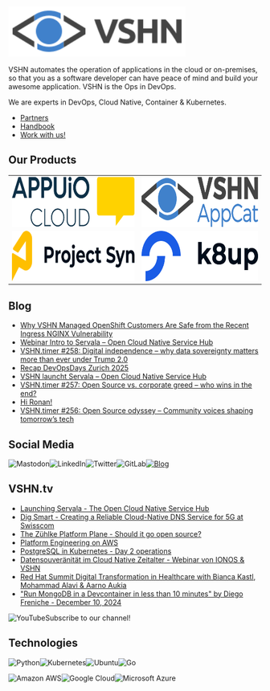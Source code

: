 [<img src="https://raw.githubusercontent.com/vshn/.github/main/profile/images/vshn.svg" alt="APPUiO Cloud" height="100"/>](https://vshn.ch/)

VSHN automates the operation of applications in the cloud or on-premises, so that you as a software developer can have peace of mind and build your awesome application. VSHN is the Ops in DevOps.

We are experts in DevOps, Cloud Native, Container & Kubernetes.

- [Partners](https://www.vshn.ch/en/partners/)
- [Handbook](https://handbook.vshn.ch/)
- [Work with us!](https://www.vshn.ch/en/jobs/)

## Our Products

<table>
<tr>
<td><a href="https://docs.appuio.cloud/"><img src="https://raw.githubusercontent.com/vshn/.github/main/profile/images/appuio-cloud.svg" alt="APPUiO Cloud" height="100"/></a></td>
<td><a href="https://docs.appcat.ch/"><img src="https://raw.githubusercontent.com/vshn/.github/main/profile/images/appcat.png" alt="AppCat" height="100"/></a></td>
</tr>

<tr>
<td><a href="https://syn.tools/"><img src="https://github.com/vshn/.github/raw/main/profile/images/project-syn.svg" alt="Project Syn" height="100"/></a></td>
<td><a href="https://k8up.io/"><img src="https://github.com/vshn/.github/raw/main/profile/images/k8up.svg" alt="K8up" height="100"/></a></td>
</tr>
</table>

## Blog

<!-- GENERAL:START -->
- [Why VSHN Managed OpenShift Customers Are Safe from the Recent Ingress NGINX Vulnerability](https://www.vshn.ch/blog/why-vshn-managed-openshift-customers-are-safe-from-the-recent-ingress-nginx-vulnerability/)
- [Webinar Intro to Servala – Open Cloud Native Service Hub](https://www.vshn.ch/blog/webinar-intro-to-servala-open-cloud-native-service-hub/)
- [VSHN.timer #258: Digital independence – why data sovereignty matters more than ever under Trump 2.0](https://www.vshn.ch/blog/vshn-timer-258-digital-independence-why-data-sovereignty-matters-more-than-ever-under-trump-2-0/)
- [Recap DevOpsDays Zurich 2025](https://www.vshn.ch/blog/recap-devopsdays-zurich-2025/)
- [VSHN launcht Servala – Open Cloud Native Service Hub](https://www.vshn.ch/blog/vshn-launcht-servala-open-cloud-native-service-hub/)
- [VSHN.timer #257: Open Source vs. corporate greed – who wins in the end?](https://www.vshn.ch/blog/vshn-timer-257-open-source-vs-corporate-greed-who-wins-in-the-end/)
- [Hi Ronan!](https://www.vshn.ch/blog/hi-ronan/)
- [VSHN.timer #256: Open Source odyssey –  Community voices shaping tomorrow’s tech](https://www.vshn.ch/blog/vshn-timer-256-open-source-odyssey-community-voices-shaping-tomorrows-tech/)
<!-- GENERAL:END -->

## Social Media

[<img align="left" alt="Mastodon" src="https://img.shields.io/badge/mastodon-%236364ff?style=for-the-badge&logo=mastodon&logoColor=white">](https://vshn.social/@vshn) [<img align="left" alt="LinkedIn" src="https://img.shields.io/badge/linkedin-%230077B5.svg?&style=for-the-badge&logo=linkedin&logoColor=white">](https://www.linkedin.com/company/vshn-ag) [<img align="left" alt="Twitter" src="https://img.shields.io/badge/twitter-%231DA1F2.svg?&style=for-the-badge&logo=twitter&logoColor=white">](https://twitter.com/vshn_ch) [<img align="left" alt="GitLab" src="https://img.shields.io/badge/gitlab-%23330f63.svg?&style=for-the-badge&logo=gitlab&logoColor=white">](https://gitlab.com/vshn) [<img alt="Blog" src="https://img.shields.io/badge/rss-%23FFA500.svg?&style=for-the-badge&logo=rss&logoColor=white">](https://www.vshn.ch/feed/)

## VSHN.tv

<!-- VIDEOS:START -->
- [Launching Servala - The Open Cloud Native Service Hub](https://www.youtube.com/watch?v=q1n8IarpwPY)
- [Dig Smart - Creating a Reliable Cloud-Native DNS Service for 5G at Swisscom](https://www.youtube.com/watch?v=uw7gs-klCIE)
- [The Zühlke Platform Plane - Should it go open source?](https://www.youtube.com/watch?v=wDS-YoGoIsU)
- [Platform Engineering on AWS](https://www.youtube.com/watch?v=hdIg4TJo-BE)
- [PostgreSQL in Kubernetes - Day 2 operations](https://www.youtube.com/watch?v=WL8ELvlsi_g)
- [Datensouveränität im Cloud Native Zeitalter - Webinar von IONOS &amp; VSHN](https://www.youtube.com/watch?v=NUXuuJ7_aR0)
- [Red Hat Summit Digital Transformation in Healthcare with Bianca Kastl, Mohammad Alavi &amp; Aarno Aukia](https://www.youtube.com/watch?v=4KvXMCC8FOI)
- [&quot;Run MongoDB in a Devcontainer in less than 10 minutes&quot; by Diego Freniche  -  December 10, 2024](https://www.youtube.com/watch?v=Rw47LvZy1VE)
<!-- VIDEOS:END -->

Subscribe to our [<img alt="YouTube" align="left" src="https://img.shields.io/badge/youtube-%23FF0000.svg?&style=for-the-badge&logo=youtube&logoColor=white">](https://vshn.tv) channel!

## Technologies

<img align="left" alt="Python" src="https://img.shields.io/badge/python-%233776AB.svg?&style=for-the-badge&logo=python&logoColor=white"> <img alt="Go" src="https://img.shields.io/badge/go-%2300ADD8.svg?&style=for-the-badge&logo=go&logoColor=white"> <img align="left" alt="Kubernetes" src="https://img.shields.io/badge/kubernetes-326de6?logo=kubernetes&logoColor=white&style=for-the-badge"> <img align="left" alt="Ubuntu" src="https://img.shields.io/badge/ubuntu-E95420?logo=ubuntu&logoColor=white&style=for-the-badge">

<img align="left" alt="Amazon AWS" src="https://img.shields.io/badge/Amazon%20AWS-%23232F3E?logo=amazon-aws&logoColor=white&style=for-the-badge"> <img align="left" alt="Google Cloud" src="https://img.shields.io/badge/Google%20Cloud-%234285F4?logo=google-cloud&logoColor=white&style=for-the-badge "> <img alt="Microsoft Azure" src="https://img.shields.io/badge/Microsoft%20Azure-0089D6?logo=microsoft-azure&logoColor=white&style=for-the-badge">
